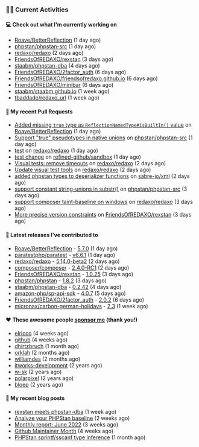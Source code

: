 ### 👨‍💻 Current Activities


#### 💻 Check out what I'm currently working on

- [Roave/BetterReflection](https://github.com/Roave/BetterReflection) (1 day ago)
- [phpstan/phpstan-src](https://github.com/phpstan/phpstan-src) (1 day ago)
- [redaxo/redaxo](https://github.com/redaxo/redaxo) (2 days ago)
- [FriendsOfREDAXO/rexstan](https://github.com/FriendsOfREDAXO/rexstan) (3 days ago)
- [staabm/phpstan-dba](https://github.com/staabm/phpstan-dba) (4 days ago)
- [FriendsOfREDAXO/2factor_auth](https://github.com/FriendsOfREDAXO/2factor_auth) (6 days ago)
- [FriendsOfREDAXO/friendsofredaxo.github.io](https://github.com/FriendsOfREDAXO/friendsofredaxo.github.io) (6 days ago)
- [FriendsOfREDAXO/minibar](https://github.com/FriendsOfREDAXO/minibar) (6 days ago)
- [staabm/staabm.github.io](https://github.com/staabm/staabm.github.io) (1 week ago)
- [tbaddade/redaxo_url](https://github.com/tbaddade/redaxo_url) (1 week ago)


#### 🔨 My recent Pull Requests

- [Added missing `true` type as `ReflectionNamedType#isBuiltIn()` value](https://github.com/Roave/BetterReflection/pull/1152) on [Roave/BetterReflection](https://github.com/Roave/BetterReflection) (1 day ago)
- [Support &#34;true&#34; pseudotypes in native unions](https://github.com/phpstan/phpstan-src/pull/1539) on [phpstan/phpstan-src](https://github.com/phpstan/phpstan-src) (1 day ago)
- [test](https://github.com/redaxo/redaxo/pull/5261) on [redaxo/redaxo](https://github.com/redaxo/redaxo) (1 day ago)
- [test change](https://github.com/refined-github/sandbox/pull/26) on [refined-github/sandbox](https://github.com/refined-github/sandbox) (1 day ago)
- [Visual tests: remove timeouts](https://github.com/redaxo/redaxo/pull/5260) on [redaxo/redaxo](https://github.com/redaxo/redaxo) (2 days ago)
- [Update visual test tools](https://github.com/redaxo/redaxo/pull/5259) on [redaxo/redaxo](https://github.com/redaxo/redaxo) (2 days ago)
- [added phpstan types to deserializer functions](https://github.com/sabre-io/xml/pull/213) on [sabre-io/xml](https://github.com/sabre-io/xml) (2 days ago)
- [support constant string-unions in substr()](https://github.com/phpstan/phpstan-src/pull/1532) on [phpstan/phpstan-src](https://github.com/phpstan/phpstan-src) (3 days ago)
- [support composer taint-baseline on windows](https://github.com/redaxo/redaxo/pull/5252) on [redaxo/redaxo](https://github.com/redaxo/redaxo) (3 days ago)
- [More precise version constraints](https://github.com/FriendsOfREDAXO/rexstan/pull/47) on [FriendsOfREDAXO/rexstan](https://github.com/FriendsOfREDAXO/rexstan) (3 days ago)


#### 🔭 Latest releases I've contributed to

- [Roave/BetterReflection](https://github.com/Roave/BetterReflection) - [5.7.0](https://github.com/Roave/BetterReflection/releases/tag/5.7.0) (1 day ago)
- [paratestphp/paratest](https://github.com/paratestphp/paratest) - [v6.6.1](https://github.com/paratestphp/paratest/releases/tag/v6.6.1) (1 day ago)
- [redaxo/redaxo](https://github.com/redaxo/redaxo) - [5.14.0-beta2](https://github.com/redaxo/redaxo/releases/tag/5.14.0-beta2) (2 days ago)
- [composer/composer](https://github.com/composer/composer) - [2.4.0-RC1](https://github.com/composer/composer/releases/tag/2.4.0-RC1) (2 days ago)
- [FriendsOfREDAXO/rexstan](https://github.com/FriendsOfREDAXO/rexstan) - [1.0.25](https://github.com/FriendsOfREDAXO/rexstan/releases/tag/1.0.25) (3 days ago)
- [phpstan/phpstan](https://github.com/phpstan/phpstan) - [1.8.2](https://github.com/phpstan/phpstan/releases/tag/1.8.2) (3 days ago)
- [staabm/phpstan-dba](https://github.com/staabm/phpstan-dba) - [0.2.42](https://github.com/staabm/phpstan-dba/releases/tag/0.2.42) (4 days ago)
- [amazon-php/sp-api-sdk](https://github.com/amazon-php/sp-api-sdk) - [4.0.7](https://github.com/amazon-php/sp-api-sdk/releases/tag/4.0.7) (5 days ago)
- [FriendsOfREDAXO/2factor_auth](https://github.com/FriendsOfREDAXO/2factor_auth) - [2.0.2](https://github.com/FriendsOfREDAXO/2factor_auth/releases/tag/2.0.2) (6 days ago)
- [micronax/carbon-german-holidays](https://github.com/micronax/carbon-german-holidays) - [2.3](https://github.com/micronax/carbon-german-holidays/releases/tag/2.3) (1 week ago)


#### ❤️ These awesome people [sponsor me](https://github.com/sponsors/staabm) (thank you!)

- [elricco](https://github.com/elricco) (4 weeks ago)
- [github](https://github.com/github) (4 weeks ago)
- [dhirtzbruch](https://github.com/dhirtzbruch) (1 month ago)
- [orklah](https://github.com/orklah) (2 months ago)
- [williamdes](https://github.com/williamdes) (2 months ago)
- [itworks-development](https://github.com/itworks-development) (2 years ago)
- [w-sk](https://github.com/w-sk) (2 years ago)
- [polarpixel](https://github.com/polarpixel) (2 years ago)
- [bloep](https://github.com/bloep) (2 years ago)

#### 📜 My recent blog posts

- [rexstan meets phpstan-dba](https://staabm.github.io/2022/07/12/rexstan-meets-phpstan-dba.html) (1 week ago)
- [Analyze your PHPStan baseline](https://staabm.github.io/2022/07/04/phpstan-baseline-analysis.html) (2 weeks ago)
- [Monthly report: June 2022](https://staabm.github.io/2022/06/30/monthly-report-june.html) (3 weeks ago)
- [Github Maintainer Month](https://staabm.github.io/2022/06/24/github-maintainer-month.html) (4 weeks ago)
- [PHPStan sprintf/sscanf type inference](https://staabm.github.io/2022/06/23/phpstan-sprintf-sscanf-inference.html) (1 month ago)
